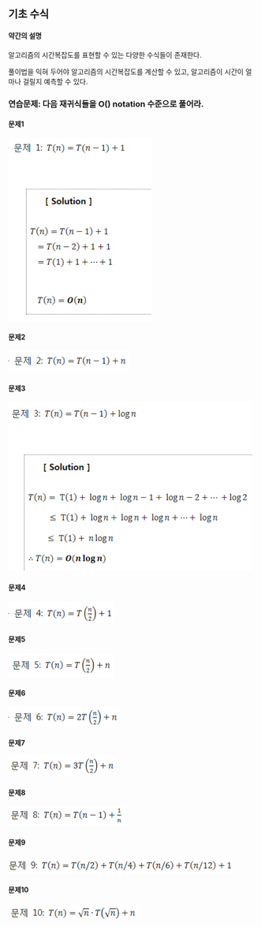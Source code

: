 ## 기초 수식

#### 약간의 설명

알고리즘의 시간복잡도를 표현할 수 있는 다양한 수식들이 존재한다.

풀이법을 익혀 두어야 알고리즘의 시간복잡도를 계산할 수 있고, 알고리즘이 시간이 얼마나 걸릴지 예측할 수 있다. 



### 연습문제: 다음 재귀식들을 O() notation 수준으로 풀어라. 

#### 문제1

![image-20201022133859372](images/image039.png)



#### 문제2

![image-20201022134035767](images/image041.png)



#### 문제3

![image-20201022133947502](images/image040.png)





#### 문제4

![image-20201022134107001](images/image042.png)







#### 문제5 

![image-20201022134135815](images/image044.png)





#### 문제6

![image-20201022134156992](images/image045.png)





#### 문제7

![image-20201022134220223](images/image046.png)





#### 문제8

![image-20201022134248247](images/image047.png)



#### 문제9

![image-20201022134311199](images/image048.png)



#### 문제10

![image-20201022134330945](images/image049.png)